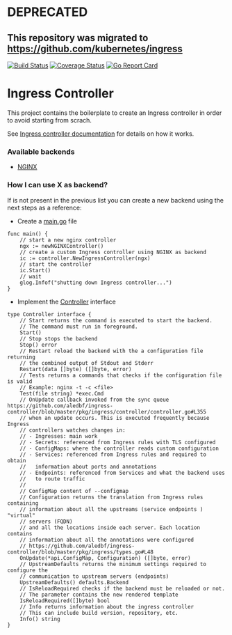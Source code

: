 # DEPRECATED

## This repository was migrated to https://github.com/kubernetes/ingress



[![Build Status](https://travis-ci.org/aledbf/ingress-controller.svg?branch=master)](https://travis-ci.org/aledbf/ingress-controller)
[![Coverage Status](https://coveralls.io/repos/github/aledbf/ingress-controller/badge.svg?branch=master)](https://coveralls.io/github/aledbf/ingress-controller?branch=master)
[![Go Report Card](https://goreportcard.com/badge/github.com/aledbf/ingress-controller)](https://goreportcard.com/report/github.com/aledbf/ingress-controller)

# Ingress Controller

This project contains the boilerplate to create an Ingress controller in order to avoid starting from scrach.

See [Ingress controller documentation](https://github.com/kubernetes/contrib/blob/master/ingress/controllers/README.md) for details on how it works.


### Available backends
 - [NGINX](https://github.com/aledbf/ingress-controller/blob/master/backends/nginx)


### How I can use X as backend?

If is not present in the previous list you can create a new backend using the next steps as a reference:

- Create a [main.go](https://github.com/aledbf/ingress-controller/blob/master/backends/nginx/pkg/cmd/controller/main.go) file 
```
func main() {
	// start a new nginx controller
	ngx := newNGINXController()
	// create a custom Ingress controller using NGINX as backend
	ic := controller.NewIngressController(ngx)
	// start the controller
	ic.Start()
	// wait
	glog.Infof("shutting down Ingress controller...")
}
```

- Implement the [Controller](https://github.com/aledbf/ingress-controller/blob/master/pkg/ingress/types.go#L40) interface
```
type Controller interface {
	// Start returns the command is executed to start the backend.
	// The command must run in foreground.
	Start()
	// Stop stops the backend
	Stop() error
	// Restart reload the backend with the a configuration file returning
	// the combined output of Stdout and Stderr
	Restart(data []byte) ([]byte, error)
	// Tests returns a commands that checks if the configuration file is valid
	// Example: nginx -t -c <file>
	Test(file string) *exec.Cmd
	// OnUpdate callback invoked from the sync queue https://github.com/aledbf/ingress-controller/blob/master/pkg/ingress/controller/controller.go#L355
	// when an update occurs. This is executed frequently because Ingress
	// controllers watches changes in:
	// - Ingresses: main work
	// - Secrets: referenced from Ingress rules with TLS configured
	// - ConfigMaps: where the controller reads custom configuration
	// - Services: referenced from Ingress rules and required to obtain
	//	 information about ports and annotations
	// - Endpoints: referenced from Services and what the backend uses
	//	 to route traffic
	//
	// ConfigMap content of --configmap
	// Configuration returns the translation from Ingress rules containing
	// information about all the upstreams (service endpoints ) "virtual"
	// servers (FQDN)
	// and all the locations inside each server. Each location contains
	// information about all the annotations were configured
	// https://github.com/aledbf/ingress-controller/blob/master/pkg/ingress/types.go#L48
	OnUpdate(*api.ConfigMap, Configuration) ([]byte, error)
	// UpstreamDefaults returns the minimum settings required to configure the
	// communication to upstream servers (endpoints)
	UpstreamDefaults() defaults.Backend
	// IsReloadRequired checks if the backend must be reloaded or not.
	// The parameter contains the new rendered template
	IsReloadRequired([]byte) bool
	// Info returns information about the ingress controller
	// This can include build version, repository, etc.
	Info() string
}
```
